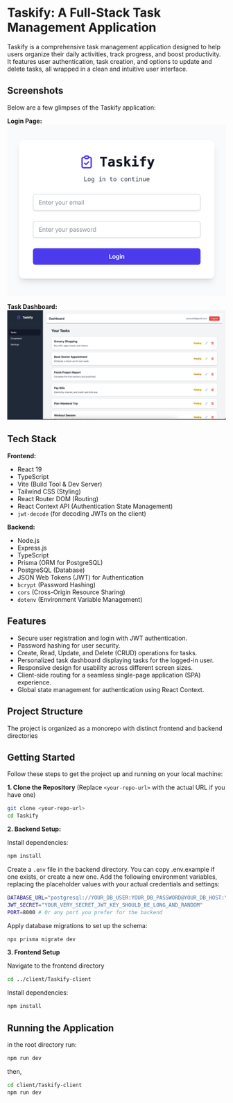 # Taskify: A Full-Stack Task Management Application

Taskify is a comprehensive task management application designed to help users organize their daily activities, track progress, and boost productivity. It features user authentication, task creation, and options to update and delete tasks, all wrapped in a clean and intuitive user interface.

## Screenshots

Below are a few glimpses of the Taskify application:

**Login Page:**
![Taskify Login Page](./images/login-page.png "Taskify Login User Interface")

**Task Dashboard:**
![Taskify User Dashboard with Tasks](./images/dashboard-page.png "Taskify Task Management Dashboard")

## Tech Stack

**Frontend:**

- React 19
- TypeScript
- Vite (Build Tool & Dev Server)
- Tailwind CSS (Styling)
- React Router DOM (Routing)
- React Context API (Authentication State Management)
- `jwt-decode` (for decoding JWTs on the client)

**Backend:**

- Node.js
- Express.js
- TypeScript
- Prisma (ORM for PostgreSQL)
- PostgreSQL (Database)
- JSON Web Tokens (JWT) for Authentication
- `bcrypt` (Password Hashing)
- `cors` (Cross-Origin Resource Sharing)
- `dotenv` (Environment Variable Management)

## Features

- Secure user registration and login with JWT authentication.
- Password hashing for user security.
- Create, Read, Update, and Delete (CRUD) operations for tasks.
- Personalized task dashboard displaying tasks for the logged-in user.
- Responsive design for usability across different screen sizes.
- Client-side routing for a seamless single-page application (SPA) experience.
- Global state management for authentication using React Context.

## Project Structure

The project is organized as a monorepo with distinct frontend and backend directories

## Getting Started

Follow these steps to get the project up and running on your local machine:

**1. Clone the Repository**
(Replace `<your-repo-url>` with the actual URL if you have one)

```bash
git clone <your-repo-url>
cd Taskify
```

**2. Backend Setup:**

Install dependencies:

```bash
npm install
```

Create a `.env` file in the backend directory. You can copy .env.example if one exists, or create a new one. Add the following environment variables, replacing the placeholder values with your actual credentials and settings:

```bash
DATABASE_URL="postgresql://YOUR_DB_USER:YOUR_DB_PASSWORD@YOUR_DB_HOST:YOUR_DB_PORT/YOUR_DB_NAME?schema=public"
JWT_SECRET="YOUR_VERY_SECRET_JWT_KEY_SHOULD_BE_LONG_AND_RANDOM"
PORT=8000 # Or any port you prefer for the backend
```

Apply database migrations to set up the schema:

```bash
npx prisma migrate dev
```

**3. Frontend Setup**

Navigate to the frontend directory

```bash
cd ../client/Taskify-client
```

Install dependencies:

```bash
npm install
```

## Running the Application

in the root directory run:

```bash
npm run dev
```

then,

```bash
cd client/Taskify-client
npm run dev
```
